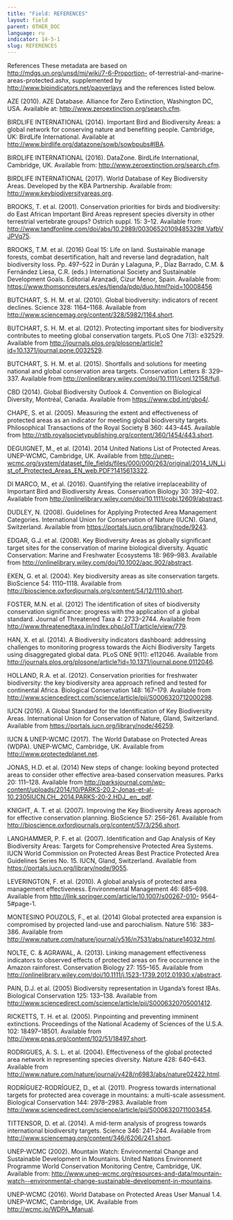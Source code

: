 ```yaml
---
title: "Field: REFERENCES"
layout: field
parent: OTHER_DOC
language: ru
indicator: 14-5-1
slug: REFERENCES
---
```

References
These metadata are based on http://mdgs.un.org/unsd/mi/wiki/7-6-Proportion-
of-terrestrial-and-marine-areas-protected.ashx, supplemented by http://www.bipindicators.net/paoverlays and the references listed below.

AZE (2010). AZE Database. Alliance for Zero Extinction, Washington DC, 
USA. Available at: http://www.zeroextinction.org/search.cfm.

BIRDLIFE INTERNATIONAL (2014). Important Bird and Biodiversity Areas: a global network for conserving nature and benefiting people. Cambridge, UK: BirdLife International. Available at http://www.birdlife.org/datazone/sowb/sowbpubs#IBA.

BIRDLIFE INTERNATIONAL (2016). DataZone. BirdLife International, Cambridge, UK. Available from: http://www.zeroextinction.org/search.cfm.

BIRDLIFE INTERNATIONAL (2017). World Database of Key Biodiversity Areas. Developed by the KBA Partnership. Available from: http://www.keybiodiversityareas.org.

BROOKS, T. et al. (2001). Conservation priorities for birds and biodiversity: do East African Important Bird Areas represent species diversity in other terrestrial vertebrate groups? Ostrich suppl. 15: 3–12. Available 
from: http://www.tandfonline.com/doi/abs/10.2989/00306520109485329#.VafbVJPVq75.

BROOKS, T.M. et al. (2016) Goal 15: Life on land. Sustainable manage forests, combat desertification, halt and reverse land degradation, halt biodiversity loss. Pp. 497–522 in Durán y Lalaguna, P., Díaz Barrado, C.M. & Fernández Liesa, C.R. (eds.) International Society and Sustainable Development Goals. Editorial Aranzadi, Cizur Menor, Spain. Available from: https://www.thomsonreuters.es/es/tienda/pdp/duo.html?pid=10008456

BUTCHART, S. H. M. et al. (2010). Global biodiversity: indicators of recent declines. Science 328: 1164–1168. Available from http://www.sciencemag.org/content/328/5982/1164.short.

BUTCHART, S. H. M. et al. (2012). Protecting important sites for biodiversity contributes to meeting global conservation targets. PLoS One 7(3): e32529. Available from http://journals.plos.org/plosone/article?id=10.1371/journal.pone.0032529.

BUTCHART, S. H. M. et al. (2015). Shortfalls and solutions for meeting national and global conservation area targets. Conservation Letters 8: 329–337. Available from http://onlinelibrary.wiley.com/doi/10.1111/conl.12158/full.

CBD (2014). Global Biodiversity Outlook 4. Convention on Biological Diversity, Montréal, Canada. Available from https://www.cbd.int/gbo4/.

CHAPE, S. et al. (2005). Measuring the extent and effectiveness of protected areas as an indicator for meeting global biodiversity targets. Philosophical Transactions of the Royal Society B 360: 443–445. Available from http://rstb.royalsocietypublishing.org/content/360/1454/443.short.

DEGUIGNET, M., et al. (2014). 2014 United Nations List of Protected Areas. UNEP-WCMC, Cambridge, UK. Available from http://unep-wcmc.org/system/dataset_file_fields/files/000/000/263/original/2014_UN_List_of_Protected_Areas_EN_web.PDF?1415613322.

DI MARCO, M., et al. (2016). Quantifying the relative irreplaceability of Important Bird and Biodiversity Areas. Conservation Biology 30: 392–402. Available from http://onlinelibrary.wiley.com/doi/10.1111/cobi.12609/abstract.

DUDLEY, N. (2008). Guidelines for Applying Protected Area Management Categories. International Union for Conservation of Nature (IUCN). Gland, Switzerland. Available from https://portals.iucn.org/library/node/9243.

EDGAR, G.J. et al. (2008). Key Biodiversity Areas as globally significant target sites for the conservation of marine biological diversity. Aquatic Conservation: Marine and Freshwater Ecosystems 18: 969–983. Available from http://onlinelibrary.wiley.com/doi/10.1002/aqc.902/abstract.

EKEN, G. et al. (2004). Key biodiversity areas as site conservation targets. BioScience 54: 1110–1118. Available from http://bioscience.oxfordjournals.org/content/54/12/1110.short.

FOSTER, M.N. et al. (2012) The identification of sites of biodiversity conservation significance: progress with the application of a global standard. Journal of Threatened Taxa 4: 2733–2744. Available from 
http://www.threatenedtaxa.in/index.php/JoTT/article/view/779.

HAN, X. et al. (2014). A Biodiversity indicators dashboard: addressing challenges to monitoring progress towards the Aichi Biodiversity Targets using disaggregated global data. PLoS ONE 9(11): e112046. Available from http://journals.plos.org/plosone/article?id=10.1371/journal.pone.0112046.

HOLLAND, R.A. et al. (2012). Conservation priorities for freshwater biodiversity: the key biodiversity area approach refined and tested for continental Africa. Biological Conservation 148: 167–179. Available from 
http://www.sciencedirect.com/science/article/pii/S0006320712000298.

IUCN (2016). A Global Standard for the Identification of Key Biodiversity Areas. International Union for Conservation of Nature, Gland, Switzerland. Available from https://portals.iucn.org/library/node/46259.

IUCN & UNEP-WCMC (2017). The World Database on Protected Areas (WDPA). UNEP-WCMC, Cambridge, UK. Available from http://www.protectedplanet.net.

JONAS, H.D. et al. (2014) New steps of change: looking beyond protected areas to consider other effective area-based conservation measures. Parks 20: 111–128. Available from http://parksjournal.com/wp-content/uploads/2014/10/PARKS-20.2-Jonas-et-al-10.2305IUCN.CH_.2014.PARKS-20-2.HDJ_.en_.pdf.

KNIGHT, A. T. et al. (2007). Improving the Key Biodiversity Areas approach for effective conservation planning. BioScience 57: 256–261. Available from 
http://bioscience.oxfordjournals.org/content/57/3/256.short.

LANGHAMMER, P. F. et al. (2007). Identification and Gap Analysis of Key Biodiversity Areas: Targets for Comprehensive Protected Area Systems. IUCN World Commission on Protected Areas Best Practice Protected Area Guidelines Series No. 15. IUCN, Gland, Switzerland. Available from https://portals.iucn.org/library/node/9055.

LEVERINGTON, F. et al. (2010). A global analysis of protected area management effectiveness. Environmental Management 46: 685–698. Available from http://link.springer.com/article/10.1007/s00267-010-
9564-5#page-1.

MONTESINO POUZOLS, F., et al. (2014) Global protected area expansion is compromised by projected land-use and parochialism. Nature 516: 383–386. Available from http://www.nature.com/nature/journal/v516/n7531/abs/nature14032.html.

NOLTE, C. & AGRAWAL, A. (2013). Linking management effectiveness indicators to observed effects of protected areas on fire occurrence in the Amazon rainforest. Conservation Biology 27: 155–165. Available from http://onlinelibrary.wiley.com/doi/10.1111/j.1523-1739.2012.01930.x/abstract.

PAIN, D.J. et al. (2005) Biodiversity representation in Uganda’s forest IBAs. Biological Conservation 125: 133–138. Available from http://www.sciencedirect.com/science/article/pii/S0006320705001412.

RICKETTS, T. H. et al. (2005). Pinpointing and preventing imminent extinctions. Proceedings of the National Academy of Sciences of the U.S.A. 102: 18497–18501. Available from http://www.pnas.org/content/102/51/18497.short.

RODRIGUES, A. S. L. et al. (2004). Effectiveness of the global protected area network in representing species diversity. Nature 428: 640–643. Available from http://www.nature.com/nature/journal/v428/n6983/abs/nature02422.html.

RODRÍGUEZ-RODRÍGUEZ, D., et al. (2011). Progress towards international targets for protected area coverage in mountains: a multi-scale assessment. Biological Conservation 144: 2978–2983. Available from 
http://www.sciencedirect.com/science/article/pii/S0006320711003454.

TITTENSOR, D. et al. (2014). A mid-term analysis of progress towards international biodiversity targets. Science 346: 241–244. Available from http://www.sciencemag.org/content/346/6206/241.short.

UNEP-WCMC (2002). Mountain Watch: Environmental Change and Sustainable Development in Mountains. United Nations Environment Programme World Conservation Monitoring Centre, Cambridge, UK. Available from: http://www.unep-wcmc.org/resources-and-data/mountain-watch--environmental-change-sustainable-development-in-mountains.

UNEP-WCMC (2016). World Database on Protected Areas User Manual 1.4. UNEP-WCMC, Cambridge, UK. Available from http://wcmc.io/WDPA_Manual.
